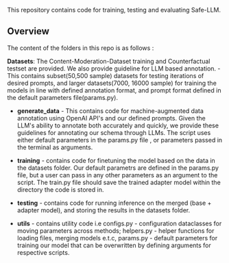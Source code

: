 This repository contains code for training, testing and evaluating Safe-LLM.


## Overview 
The content of the folders in this repo is as follows :

**Datasets**: The Content-Moderation-Dataset training and Counterfactual testset are provided.
We also provide guideline for LLM based annotation. - This contains subset(50,500 sample) datasets for testing iterations of desired prompts, and larger datasets(7000, 16000 sample) for training the models in line with defined annotation format, and prompt format defined in the default parameters file(params.py).

- **generate_data** - This contains code for machine-augmented data annotation using OpenAI API's and our defined prompts. Given the LLM's ability to annotate both accurately and quickly, we provide these guidelines for annotating our schema through LLMs. The script uses either default parameters in the params.py file , or parameters passed in the terminal as arguments. 

- **training** - contains code for finetuning the model based on the data in the datasets folder. Our default parametrs are defined in the params.py file, but a user can pass in any other parameters as an argument to the script. The train.py file should save the trained adapter model within the directory the code is stored in. 

- **testing** - contains code for running inference on the merged (base + adapter model), and storing the results in the datasets folder. 

- **utils** - contains utility code i.e configs.py - configuration dataclasses for moving parameters across methods; helpers.py - helper functions for loading files, merging models e.t.c, params.py - default parameters for training our model that can be overwritten by defining arguments for respective scripts. 

